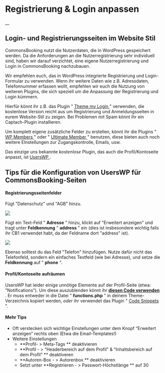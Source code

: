 #  Registrierung & Login anpassen

__

##  Login- und Registrierungsseiten im Website Stil

CommonsBooking nutzt die Nutzerdaten, die in WordPress gespeichert werden. Da
die Anforderungen an die Nutzerregistrierung sehr individuell sind, haben wir
darauf verzichtet, eine eigene Nutzerregistrierung und Login in CommonsBooking
nachzubauen.

Wir empfehlen euch, das in WordPress integrierte Registrierung und Login-
Formular zu verwenden. Wenn ihr weitere Daten wie z.B. Adressdaten,
Telefonnummer erfassen wollt, empfehlen wir euch die Nutzung von weiteren
Plugins, die sich speziell um die Anpassung der Registrierung und Login
kümmern.

Hierfür könnt ihr z.B. das Plugin " [ Theme my Login
](https://wordpress.org/plugins/theme-my-login) " verwenden, die kostenlose
Version reicht aus um Registrierung und Anmeldungsseiten in eurem Website-Stil
zu zeigen. Bei Problemen mit Spam könnt ihr ein Captach-Plugin installieren.

Um komplett eigene zusätzliche Felder zu erstellen, könnt ihr die Plugins " [
WP Members ](https://wordpress.org/plugins/wp-members) " oder " [ Ultimate
Member ](https://wordpress.org/plugins/ultimate-member) " benutzen, diese
bieten auch noch weitere EInstellungen zur Zugangskontrolle, Emails, usw.

Das einzige uns bekannte _kostenlose_ Plugin, das auch die Profil/Kontoseite
anpasst, ist [ UsersWP ](https://wordpress.org/plugins/userswp) .

##  Tips für die Konfiguration von UsersWP für CommonsBooking-Seiten

####  Registrierungsseitenfelder

Fügt "Datenschutz" und "AGB" hinzu.

![](/img/aea2d81bb65f4f3efcb1dd4c4e44d433.jpg)

Fügt ein Text-Feld " **Adresse** " hinzu, klickt auf "Erweitert anzeigen" und
tragt unter **Feldkennung** " **address** " ein (dies ist insbesondere wichtig
falls ihr CB1 verwendet habt, da der Feldname dort "address" ist).

![](/img/1ad031dd9429633c2b6f0be5bda1cad3.jpg)

Ebenso solltest du das Feld "Telefon" hinzufügen. Nutze dafür nicht das
Telefonfeld, sondern ein einfaches Textfeld (wie bei Adresse), und setze die
**Feldkennung** auf " **phone** ".

####  Profil/Kontoseite aufräumen

UsersWP hat leider einige unnötige Elemente auf der Profil-Seite (etwa:
"Notifications"). Um diese auszublenden könnt ihr [ **diesen Code verwenden**
](https://gist.github.com/flegfleg/8b4fc52dd3f2eed7fc489b55c8137872) . Er muss
entweder in die Datei " **functions.php** " in deinem Theme-Verzeichnis
kopiert werden, _oder_ ihr verwendet das Plugin " [ Code Snippets
](https://wordpress.org/plugins/code-snippets) ".

####  Mehr Tips

  * Oft verstecken sich wichtige Einstellungen unter dem Knopf “Erweitert anzeigen” rechts oben (Etwa die Email-Templates!)
  * Weitere Einstellungen
    * **Profil- > Meta-Tags ** deaktivieren
    * **Profil - > “Headerbereich auf dem Profil” & “Inhaltsbereich auf dem Profil” ** deaktiveren
    * **Autoren-Box - > Autorenbox ** deaktivieren
    * Setzt unter **Registrieren - > Passwort-Höchstlänge ** auf 30

